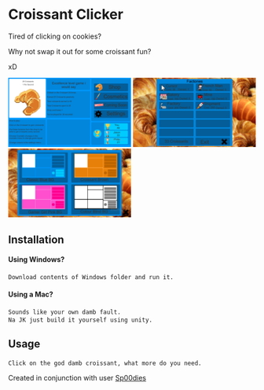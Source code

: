 # Croissant Clicker

Tired of clicking on cookies?

Why not swap it out for some croissant fun?

xD

<p float="left">
  <img src="Images/Main Menu.png" alt="MainMenu" width="250" />
  <img src="Images/Upgrades.png" alt="Upgrades" width="250" /> 
  <img src="Images/Themes.png" alt="Themes" width="250" />
</p>

## Installation

#### Using Windows?
```
Download contents of Windows folder and run it.
```
#### Using a Mac?

```
Sounds like your own damb fault. 
Na JK just build it yourself using unity.
```

## Usage

```
Click on the god damb croissant, what more do you need.
```

Created in conjunction with user [Sp00dies](https://github.com/spoodies)
